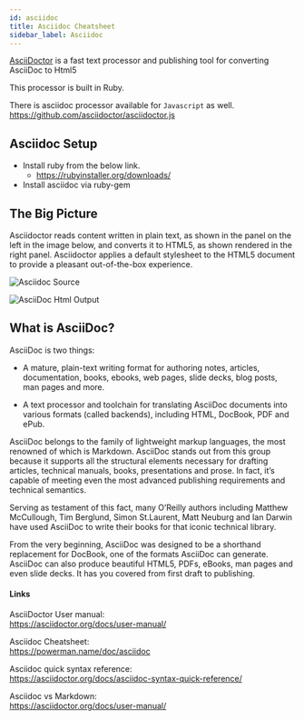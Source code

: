 ```yaml
---
id: asciidoc
title: Asciidoc Cheatsheet
sidebar_label: Asciidoc
---
```


[AsciiDoctor](https://asciidoctor.org/) is a fast text processor and publishing tool for converting AsciiDoc to Html5  

This processor is built in Ruby. 

There is asciidoc processor available for `Javascript` as well.  
https://github.com/asciidoctor/asciidoctor.js


## Asciidoc Setup

* Install ruby from the below link.  
    - https://rubyinstaller.org/downloads/
* Install asciidoc via ruby-gem

## The Big Picture

Asciidoctor reads content written in plain text, as shown in the panel on the left in the image below, and converts it to HTML5, as shown rendered in the right panel. Asciidoctor applies a default stylesheet to the HTML5 document to provide a pleasant out-of-the-box experience.

![Asciidoc Source](assets/asciidoc_source.png)

![AsciiDoc Html Output](assets/asciidoc_htmloutput.png)

## What is AsciiDoc?

AsciiDoc is two things:

- A mature, plain-text writing format for authoring notes, articles, documentation, books, ebooks, web pages, slide decks, blog posts, man pages and more.

- A text processor and toolchain for translating AsciiDoc documents into various formats (called backends), including HTML, DocBook, PDF and ePub.

AsciiDoc belongs to the family of lightweight markup languages, the most renowned of which is Markdown. AsciiDoc stands out from this group because it supports all the structural elements necessary for drafting articles, technical manuals, books, presentations and prose. In fact, it’s capable of meeting even the most advanced publishing requirements and technical semantics.

Serving as testament of this fact, many O’Reilly authors including Matthew McCullough, Tim Berglund, Simon St.Laurent, Matt Neuburg and Ian Darwin have used AsciiDoc to write their books for that iconic technical library.


From the very beginning, AsciiDoc was designed to be a shorthand replacement for DocBook, one of the formats AsciiDoc can generate. AsciiDoc can also produce beautiful HTML5, PDFs, eBooks, man pages and even slide decks. It has you covered from first draft to publishing.

#### Links

AsciiDoctor User manual:  
https://asciidoctor.org/docs/user-manual/

Asciidoc Cheatsheet:  
https://powerman.name/doc/asciidoc

Asciidoc quick syntax reference:  
https://asciidoctor.org/docs/asciidoc-syntax-quick-reference/

Asciidoc vs Markdown:  
https://asciidoctor.org/docs/user-manual/
